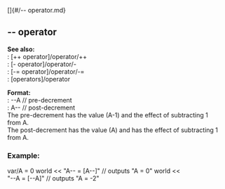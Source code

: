 []{#/-- operator.md}    
## \-- operator    
**See also:**    
:   [++ operator]/operator/++    
:   [- operator]/operator/-    
:   [-= operator]/operator/-=    
:   [operators]/operator    
<!-- -->    
**Format:**    
:   \--A // pre-decrement    
:   A\-- // post-decrement    
The pre-decrement has the value (A-1) and the effect of subtracting 1    
from A.    
The post-decrement has the value (A) and has the effect of subtracting 1    
from A.    
### Example:    
var/A = 0 world \<\< \"A\-- = \[A\--\]\" // outputs \"A = 0\" world \<\<    
\"\--A = \[\--A\]\" // outputs \"A = -2\"  